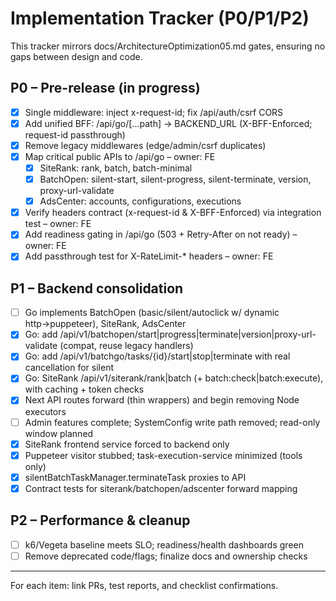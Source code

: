 # Implementation Tracker (P0/P1/P2)

This tracker mirrors docs/ArchitectureOptimization05.md gates, ensuring no gaps between design and code.

## P0 – Pre-release (in progress)
- [x] Single middleware: inject x-request-id; fix /api/auth/csrf CORS
- [x] Add unified BFF: /api/go/[...path] → BACKEND_URL (X-BFF-Enforced; request-id passthrough)
- [x] Remove legacy middlewares (edge/admin/csrf duplicates)
- [x] Map critical public APIs to /api/go – owner: FE
  - [x] SiteRank: rank, batch, batch-minimal
  - [x] BatchOpen: silent-start, silent-progress, silent-terminate, version, proxy-url-validate
  - [x] AdsCenter: accounts, configurations, executions
- [x] Verify headers contract (x-request-id & X-BFF-Enforced) via integration test – owner: FE
- [x] Add readiness gating in /api/go (503 + Retry-After on not ready) – owner: FE
- [x] Add passthrough test for X-RateLimit-* headers – owner: FE

## P1 – Backend consolidation
- [ ] Go implements BatchOpen (basic/silent/autoclick w/ dynamic http→puppeteer), SiteRank, AdsCenter
- [x] Go: add /api/v1/batchopen/start|progress|terminate|version|proxy-url-validate (compat, reuse legacy handlers)
- [x] Go: add /api/v1/batchgo/tasks/{id}/start|stop|terminate with real cancellation for silent
- [x] Go: SiteRank /api/v1/siterank/rank|batch (+ batch:check|batch:execute), with caching + token checks
- [x] Next API routes forward (thin wrappers) and begin removing Node executors
- [ ] Admin features complete; SystemConfig write path removed; read-only window planned
- [x] SiteRank frontend service forced to backend only
- [x] Puppeteer visitor stubbed; task-execution-service minimized (tools only)
- [x] silentBatchTaskManager.terminateTask proxies to API
- [x] Contract tests for siterank/batchopen/adscenter forward mapping

## P2 – Performance & cleanup
- [ ] k6/Vegeta baseline meets SLO; readiness/health dashboards green
- [ ] Remove deprecated code/flags; finalize docs and ownership checks

---
For each item: link PRs, test reports, and checklist confirmations.
